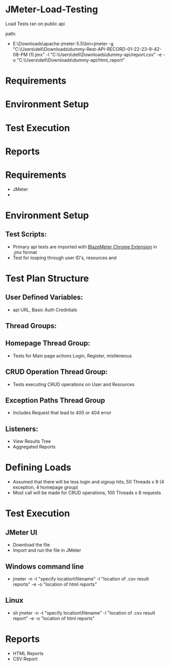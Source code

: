 # JMeter-Load-Testing
Load Tests ran on public api


path:
- E:\Downloads\apache-jmeter-5.5\bin>jmeter -g "C:\Users\dell\Downloads\dummy-Rest-API-RECORD-01-22-23-9-42-08-PM (1).jmx" -l "C:\Users\dell\Downloads\dummy-api/report.csv" -e -o "C:\Users\dell\Downloads\dummy-api/html_report"    

# Requirements
# Environment Setup
# Test Execution
# Reports

# Requirements
- JMeter
- 

# Environment Setup
##  Test Scripts:
- Primary api tests are imported with [BlazeMeter Chrome Extension](https://chrome.google.com/webstore/detail/blazemeter-the-continuous/mbopgmdnpcbohhpnfglgohlbhfongabi) in .jmx format
- Test for looping through user ID's, resources and 

# Test Plan Structure
## User Defined Variables:
- api URL, Basic Auth Credntials
## Thread Groups:
##  Homepage Thread Group:
- Tests for Main page actions Login, Register, mislleneous 
## CRUD Operation Thread Group:
- Tests executing CRUD operations on User and Resources
## Exception Paths Thread Group
- Includes Request that lead to 400 or 404 error

## Listeners:
- View Results Tree
- Aggregated Reports

# Defining Loads
- Assumed that there will be less login and signup hits, 50 Threads x 8 (4 exception, 4 homepage group)
- Most call will be made for CRUD operations, 100 Threads x 8 requests 

# Test Execution
## JMeter UI
- Download the file
- Import and run the file in JMeter
## Windows command line
- jmeter -n -t "specify location\filename" -l "location of .csv result reports" -e -o "location of html reports"
## Linux 
- sh jmeter -n -t "specify location\filename" -l "location of .csv result report" -e -o "location of html reports"

# Reports
- HTML Reports
- CSV Report
